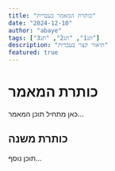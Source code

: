 ```yaml
---
title: "כותרת המאמר בעברית"
date: "2024-12-10"
author: "abaye"
tags: ["תג1", "תג2", "תג3"]
description: "תיאור קצר בעברית"
featured: true
---
```


# כותרת המאמר

כאן מתחיל תוכן המאמר...

## כותרת משנה

תוכן נוסף...